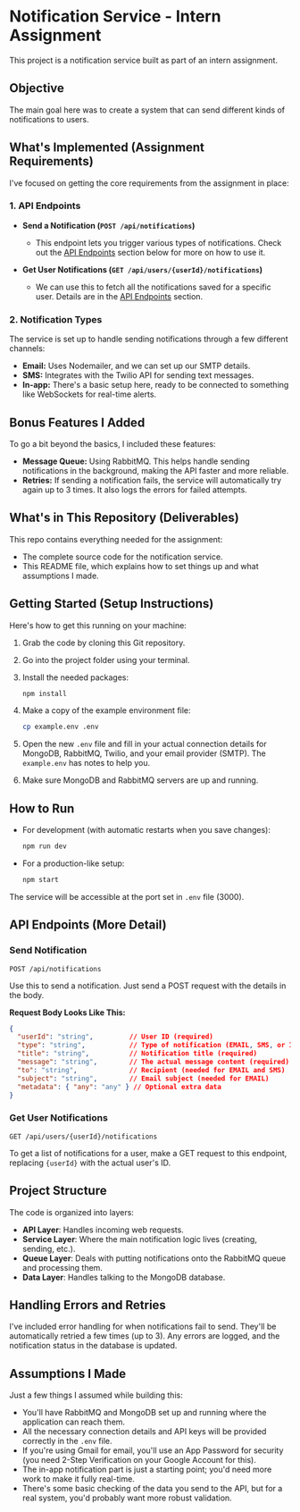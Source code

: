 # Notification Service - Intern Assignment

This project is a notification service built as part of an intern assignment.

## Objective

The main goal here was to create a system that can send different kinds of notifications to users.

## What's Implemented (Assignment Requirements)

I've focused on getting the core requirements from the assignment in place:

### 1. API Endpoints

*   **Send a Notification (`POST /api/notifications`)**
    *   This endpoint lets you trigger various types of notifications. Check out the [API Endpoints](#api-endpoints) section below for more on how to use it.

*   **Get User Notifications (`GET /api/users/{userId}/notifications`)**
    *   We can use this to fetch all the notifications saved for a specific user. Details are in the [API Endpoints](#api-endpoints) section.

### 2. Notification Types

The service is set up to handle sending notifications through a few different channels:

*   **Email:** Uses Nodemailer, and we can set up our SMTP details.
*   **SMS:** Integrates with the Twilio API for sending text messages.
*   **In-app:** There's a basic setup here, ready to be connected to something like WebSockets for real-time alerts.

## Bonus Features I Added

To go a bit beyond the basics, I included these features:

*   **Message Queue:** Using RabbitMQ. This helps handle sending notifications in the background, making the API faster and more reliable.
*   **Retries:** If sending a notification fails, the service will automatically try again up to 3 times. It also logs the errors for failed attempts.

## What's in This Repository (Deliverables)

This repo contains everything needed for the assignment:

*   The complete source code for the notification service.
*   This README file, which explains how to set things up and what assumptions I made.

## Getting Started (Setup Instructions)

Here's how to get this running on your machine:

1.  Grab the code by cloning this Git repository.

2.  Go into the project folder using your terminal.

3.  Install the needed packages:
    ```bash
    npm install
    ```

4.  Make a copy of the example environment file:
    ```bash
    cp example.env .env
    ```

5.  Open the new `.env` file and fill in your actual connection details for MongoDB, RabbitMQ, Twilio, and your email provider (SMTP). The `example.env` has notes to help you.

6.  Make sure MongoDB and RabbitMQ servers are up and running.

## How to Run

*   For development (with automatic restarts when you save changes):
    ```bash
    npm run dev
    ```

*   For a production-like setup:
    ```bash
    npm start
    ```

The service will be accessible at the port set in `.env` file (3000).

## API Endpoints (More Detail)

### Send Notification

`POST /api/notifications`

Use this to send a notification. Just send a POST request with the details in the body.

**Request Body Looks Like This:**

```json
{
  "userId": "string",         // User ID (required)
  "type": "string",           // Type of notification (EMAIL, SMS, or IN_APP - required)
  "title": "string",          // Notification title (required)
  "message": "string",        // The actual message content (required)
  "to": "string",             // Recipient (needed for EMAIL and SMS)
  "subject": "string",        // Email subject (needed for EMAIL)
  "metadata": { "any": "any" } // Optional extra data
}
```

### Get User Notifications

`GET /api/users/{userId}/notifications`

To get a list of notifications for a user, make a GET request to this endpoint, replacing `{userId}` with the actual user's ID.

## Project Structure

The code is organized into layers:

*   **API Layer**: Handles incoming web requests.
*   **Service Layer**: Where the main notification logic lives (creating, sending, etc.).
*   **Queue Layer**: Deals with putting notifications onto the RabbitMQ queue and processing them.
*   **Data Layer**: Handles talking to the MongoDB database.

## Handling Errors and Retries

I've included error handling for when notifications fail to send. They'll be automatically retried a few times (up to 3). Any errors are logged, and the notification status in the database is updated.

## Assumptions I Made

Just a few things I assumed while building this:

*   You'll have RabbitMQ and MongoDB set up and running where the application can reach them.
*   All the necessary connection details and API keys will be provided correctly in the `.env` file.
*   If you're using Gmail for email, you'll use an App Password for security (you need 2-Step Verification on your Google Account for this).
*   The in-app notification part is just a starting point; you'd need more work to make it fully real-time.
*   There's some basic checking of the data you send to the API, but for a real system, you'd probably want more robust validation.
